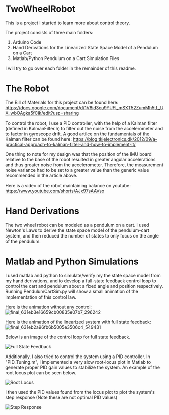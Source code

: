 # TwoWheelRobot

This is a project I started to learn more about control theory. 

The project consists of three main folders:
1) Arduino Code
2) Hand Derivations for the Linearized State Space Model of a Pendulum on a Cart
3) Matlab/Python Pendulum on a Cart Simulation Files

I will try to go over each folder in the remainder of this readme.

# The Robot

The Bill of Materials for this project can be found here: https://docs.google.com/document/d/1V8id3cu9YUFI_mSXT52ZumMh5tL_UX_wbOAgka5fCik/edit?usp=sharing

To control the robot, I use a PID controller, with the help of a Kalman filter (defined in KalmanFilter.h) to filter out the noise from the accelerometer and to factor in gyroscope drift. A good artilce on the fundamentals of the Kalman filter can be found here: https://blog.tkjelectronics.dk/2012/09/a-practical-approach-to-kalman-filter-and-how-to-implement-it/

One thing to note for my design was that the position of the IMU board relative to the base of the robot resulted in greater angular accelerations and thus greater noise from the accelerometer. Therefore, the measurement noise variance had to be set to a greater value than the generic value recommended in the article above. 

Here is a video of the robot maintaining balance on youtube: https://www.youtube.com/shorts/AJx97sAAVso

# Hand Derivations

The two wheel robot can be modeled as a pendulum on a cart. I used Newton's Laws to derive the state space model of the pendulum-cart system, and then reduced the number of states to only focus on the angle of the pendulum.

# Matlab and Python Simulations

I used matlab and python to simulate/verify my the state space model from my hand derivations, and to develop a full-state feedback control loop to control the cart and pendulum about a fixed angle and position respectively. Running PendulumCartSim.py will show a small animation of the implementation of this control law.

Here is the animation without any control:
![final_631eb3e16659cb00835e07b7_296242](https://user-images.githubusercontent.com/56266904/189573809-808b3170-8c6b-4a50-8f01-f93935982ef1.gif)

Here is the animation of the linearized system with full state feedback:
![final_631eb2a96fb6b5005e3506c4_549431](https://user-images.githubusercontent.com/56266904/189573871-6fa7416a-b05d-4d48-8bf4-04387191e27d.gif)


Below is an image of the control loop for full state feedback.

![Full State Feedback](https://user-images.githubusercontent.com/56266904/189548020-bbbb1152-c92d-497f-bb80-6247c9aa2ebc.PNG)

Additionally, I also tried to control the system using a PID controller. In "PID_Tuning.m", I implemented a very slow root-locus plot in Matlab to generate proper PID gain values to stabilize the system. An example of the root locus plot can be seen below.

![Root Locus](https://user-images.githubusercontent.com/56266904/189548647-d0ea9e37-3c35-4ff8-b398-48a559acb3de.PNG)

I then used the PID values found from the locus plot to plot the system's step response (Note these are not optimal PID values)

![Step Response](https://user-images.githubusercontent.com/56266904/189548765-66a3a7c9-077d-4b21-a014-2f3554d6f8e2.PNG)



